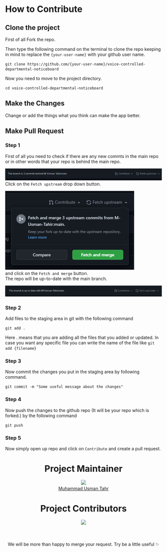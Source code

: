 
# How to Contribute

## Clone the project
First of all Fork the repo.

Then type the following command on the terminal to clone the repo keeping in mind to replace the `{your-user-name}` with your github user name.
```terminal
git clone https://github.com/{your-user-name}/voice-controlled-departmental-noticeboard
```
Now you need to move to the project directory.
```terminal
cd voice-controlled-departmental-noticeboard
```

## Make the Changes
Change or add the things what you think can make the app better.

## Make Pull Request
### Step 1
First of all you need to check if there are any new commts in the main repo or in other words that your repo is behind the main repo.
<br>

![](Contribution/pic1.png)  
Click on the `Fetch upstream` drop down button.

![](Contribution/pic2.png)  
and click on the `Fetch and merge` button.  
The repo will be up-to-date with the main branch.
<br>

![](Contribution/pic3.png)

### Step 2
Add files to the staging area in git with the following command
```terminal
git add .
```
Here . means that you are adding all the files that you added or updated.
In case you want any specific file you can write the name of the file like `git add {filename}`

### Step 3
Now commit the changes you put in the staging area by following command.
```terminal
git commit -m "Some useful message about the changes"
```

### Step 4
Now push the changes to the github repo (It will be your repo which is forked.) by the following command
```
git push
```

### Step 5
Now simply open up repo and click on `Contribute` and create a pull request.




<div align="center">

# Project Maintainer

[![](https://avatars.githubusercontent.com/u/67514541?s=80&v=4)](https://github.com/M-Usman-Tahir)
<br>[Muhammad Usman Tahr](https://github.com/M-Usman-Tahir "View Profile")<br>

# Project Contributors

<a href="https://github.com/M-Usman-Tahir/voice-controlled-departmental-noticeboard">
  <img src="https://contrib.rocks/image?repo=M-Usman-Tahir/voice-controlled-departmental-noticeboard" />
</a>
<br>
<br>
<br>
<br>
We will be more than happy to merge your request. Try be a little useful ✨
</div>
